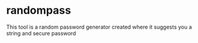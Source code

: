 # randompass
This tool is a random password generator created where it suggests you a string and secure password
